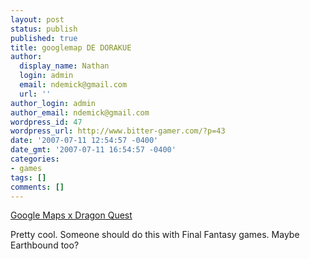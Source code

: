 ```yaml
---
layout: post
status: publish
published: true
title: googlemap DE DORAKUE
author:
  display_name: Nathan
  login: admin
  email: ndemick@gmail.com
  url: ''
author_login: admin
author_email: ndemick@gmail.com
wordpress_id: 47
wordpress_url: http://www.bitter-gamer.com/?p=43
date: '2007-07-11 12:54:57 -0400'
date_gmt: '2007-07-11 16:54:57 -0400'
categories:
- games
tags: []
comments: []
---
```

<p><a href="http://www3.smartnetwork.co.jp/dqmap/" title="Dragon Quest/GMaps mashup">Google Maps x Dragon Quest</a></p>
<p>Pretty cool. Someone should do this with Final Fantasy games. Maybe Earthbound too?</p>
